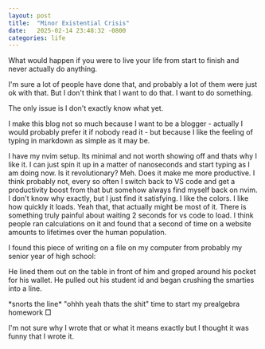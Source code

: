 ```yaml
---
layout: post
title:  "Minor Existential Crisis"
date:   2025-02-14 23:48:32 -0800
categories: life
---
```


What would happen if you were to live your life from start to finish and never actually do anything.

I'm sure a lot of people have done that, and probably a lot of them were just ok with that. But I don't think that I want to do that.
I want to do something.

The only issue is I don't exactly know what yet.

I make this blog not so much because I want to be a blogger - actually I would probably prefer it if nobody read it - but because I like the feeling of typing in markdown as simple as it may be.

I have my nvim setup. Its minimal and not worth showing off and thats why I like it. I can just spin it up in a matter of nanoseconds and start typing as I am doing now.
Is it revolutionary? Meh. Does it make me more productive. I think probably not, every so often I switch back to VS code and get a productivity boost from that but somehow always find myself back on nvim. I don't know why exactly, but I just find it satisfying. I like the colors. I like how quickly it loads. Yeah that, that actually might be most of it. There is something truly painful about waiting 2 seconds for vs code to load. I think people ran calculations on it and found that a second of time on a website amounts to lifetimes over the human population.

I found this piece of writing on a file on my computer from probably my senior year of high school:

He lined them out on the table in front of him and groped around his pocket for his wallet. He pulled out his student id and began crushing the smarties into a line.

\*snorts the line\* "ohhh yeah thats the shit"
time to start my prealgebra homework □

I'm not sure why I wrote that or what it means exactly but I thought it was funny that I wrote it.




